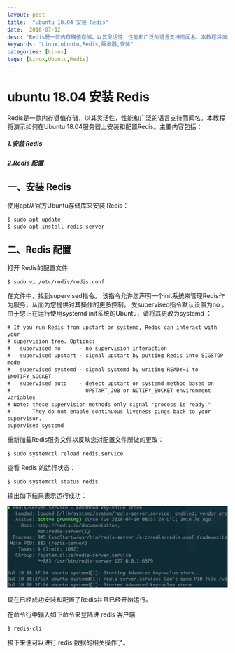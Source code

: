 ```yaml
---
layout: post
title:  "ubuntu 18.04 安装 Redis"
date:  2018-07-12
desc: "Redis是一款内存键值存储，以其灵活性，性能和广泛的语言支持而闻名。本教程将演示如何在Ubuntu 18.04服务器上安装和配置Redis。"
keywords: "Linux,ubuntu,Redis,服务器,安装"
categories: [Linux]
tags: [Linux,Ubuntu,Redis]
---
```


# ubuntu 18.04 安装 Redis

Redis是一款内存键值存储，以其灵活性，性能和广泛的语言支持而闻名。本教程将演示如何在Ubuntu 18.04服务器上安装和配置Redis。主要内容包括：

##### 1.安装 Redis
##### 2.Redis 配置

## 一、安装 Redis

使用apt从官方Ubuntu存储库来安装 Redis：

```shell
$ sudo apt update
$ sudo apt install redis-server
```

## 二、Redis 配置

打开 Redis的配置文件

```shell
$ sudo vi /etc/redis/redis.conf
```

在文件中，找到supervised指令。 该指令允许您声明一个init系统来管理Redis作为服务，从而为您提供对其操作的更多控制。 受supervised指令默认设置为no 。 由于您正在运行使用systemd init系统的Ubuntu，请将其更改为systemd ：

```shell
# If you run Redis from upstart or systemd, Redis can interact with your
# supervision tree. Options:
#   supervised no      - no supervision interaction
#   supervised upstart - signal upstart by putting Redis into SIGSTOP mode
#   supervised systemd - signal systemd by writing READY=1 to $NOTIFY_SOCKET
#   supervised auto    - detect upstart or systemd method based on
#                        UPSTART_JOB or NOTIFY_SOCKET environment variables
# Note: these supervision methods only signal "process is ready."
#       They do not enable continuous liveness pings back to your supervisor.
supervised systemd
```

重新加载Redis服务文件以反映您对配置文件所做的更改：

```shell
$ sudo systemctl reload redis.service
```

查看 Redis 的运行状态：

```shell
$ sudo systemctl status redis
```

输出如下结果表示运行成功：

![redis-install-1](/assets/images/2018-07/05-ubuntu-install-redis.png)

现在已经成功安装和配置了Redis并且已经开始运行。

在命令行中输入如下命令来登陆进 redis 客户端

```shell
$ redis-cli
```

接下来便可以进行 redis 数据的相关操作了。